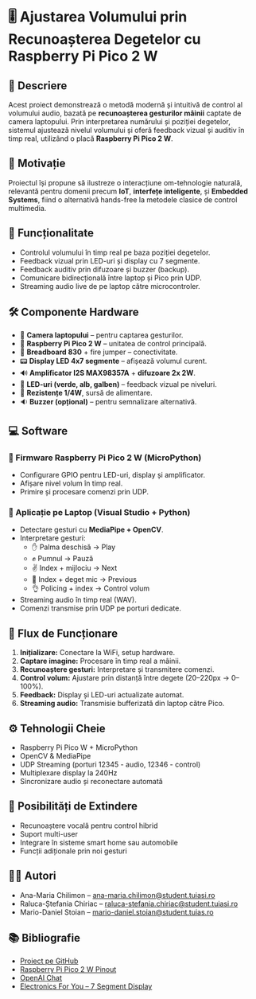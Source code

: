 
# 🎚️ Ajustarea Volumului prin Recunoașterea Degetelor cu Raspberry Pi Pico 2 W

## 📌 Descriere

Acest proiect demonstrează o metodă modernă și intuitivă de control al volumului audio, bazată pe **recunoașterea gesturilor mâinii** captate de camera laptopului. Prin interpretarea numărului și poziției degetelor, sistemul ajustează nivelul volumului și oferă feedback vizual și auditiv în timp real, utilizând o placă **Raspberry Pi Pico 2 W**.

## 🎯 Motivație

Proiectul își propune să ilustreze o interacțiune om-tehnologie naturală, relevantă pentru domenii precum **IoT**, **interfețe inteligente**, și **Embedded Systems**, fiind o alternativă hands-free la metodele clasice de control multimedia.

## 🧠 Funcționalitate

- Controlul volumului în timp real pe baza poziției degetelor.
- Feedback vizual prin LED-uri și display cu 7 segmente.
- Feedback auditiv prin difuzoare și buzzer (backup).
- Comunicare bidirecțională între laptop și Pico prin UDP.
- Streaming audio live de pe laptop către microcontroler.

## 🛠️ Componente Hardware

- 🎥 **Camera laptopului** – pentru captarea gesturilor.
- 🧠 **Raspberry Pi Pico 2 W** – unitatea de control principală.
- 🔌 **Breadboard 830** + fire jumper – conectivitate.
- 📟 **Display LED 4x7 segmente** – afișează volumul curent.
- 🔊 **Amplificator I2S MAX98357A** + **difuzoare 2x 2W**.
- 🔆 **LED-uri (verde, alb, galben)** – feedback vizual pe niveluri.
- 🧲 **Rezistențe 1/4W**, sursă de alimentare.
- 🔉 **Buzzer (opțional)** – pentru semnalizare alternativă.

## 💻 Software

### 📍 Firmware Raspberry Pi Pico 2 W (MicroPython)
- Configurare GPIO pentru LED-uri, display și amplificator.
- Afișare nivel volum în timp real.
- Primire și procesare comenzi prin UDP.

### 📍 Aplicație pe Laptop (Visual Studio + Python)
- Detectare gesturi cu **MediaPipe + OpenCV**.
- Interpretare gesturi:
  - ✋ Palma deschisă → Play
  - ✊ Pumnul → Pauză
  - ✌️ Index + mijlociu → Next
  - 🤘 Index + deget mic → Previous
  - 👌 Policing + index → Control volum
- Streaming audio în timp real (WAV).
- Comenzi transmise prin UDP pe porturi dedicate.

## 🔄 Flux de Funcționare

1. **Inițializare:** Conectare la WiFi, setup hardware.
2. **Captare imagine:** Procesare în timp real a mâinii.
3. **Recunoaștere gesturi:** Interpretare și transmitere comenzi.
4. **Control volum:** Ajustare prin distanță între degete (20–220px → 0–100%).
5. **Feedback:** Display și LED-uri actualizate automat.
6. **Streaming audio:** Transmisie bufferizată din laptop către Pico.

## ⚙️ Tehnologii Cheie

- Raspberry Pi Pico W + MicroPython
- OpenCV & MediaPipe
- UDP Streaming (porturi 12345 - audio, 12346 - control)
- Multiplexare display la 240Hz
- Sincronizare audio și reconectare automată

## 🔧 Posibilități de Extindere

- Recunoaștere vocală pentru control hibrid
- Suport multi-user
- Integrare în sisteme smart home sau automobile
- Funcții adiționale prin noi gesturi

## 🧑‍💻 Autori

- Ana-Maria Chilimon – [ana-maria.chilimon@student.tuiasi.ro](mailto:ana-maria.chilimon@student.tuiasi.ro)
- Raluca-Ștefania Chiriac – [raluca-stefania.chiriac@student.tuiasi.ro](mailto:raluca-stefania.chiriac@student.tuiasi.ro)
- Mario-Daniel Stoian – [mario-daniel.stoian@student.tuias.ro](mailto:mario-daniel.stoian@student.tuias.ro)

## 📚 Bibliografie

- [Proiect pe GitHub](https://github.com/ChiriacRaluca/Proiect-SM)
- [Raspberry Pi Pico 2 W Pinout](https://datasheets.raspberrypi.com/picow/pico-2-w-pinout.pdf)
- [OpenAI Chat](https://chat.openai.com/)
- [Electronics For You – 7 Segment Display](https://www.electronicsforu.com/resources/7-segment-display-pinout-understanding)
